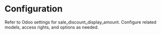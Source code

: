 # Configuration

Refer to Odoo settings for sale_discount_display_amount. Configure related models, access rights, and options as needed.
